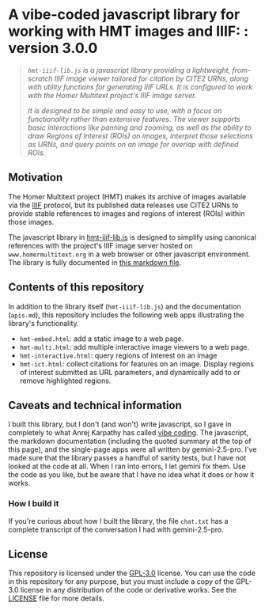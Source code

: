 # A vibe-coded javascript library for working with HMT images and IIIF: : version 3.0.0

> *`hmt-iiif-lib.js` is a javascript library providing a lightweight, from-scratch IIIF image viewer tailored for citation by CITE2 URNs, along with utility functions for generating IIIF URLs. It is configured to work with the Homer Multitext project's IIIF image server.*
>
>*It is designed to be simple and easy to use, with a focus on functionality rather than extensive features. The viewer supports basic interactions like panning and zooming, as well as the ability to draw Regions of Interest (ROIs) on images, interpret those selections as URNs, and query points on an image for overlap with defined ROIs.*


## Motivation

The Homer Multitext project (HMT) makes its archive of images available via the [IIIF](https://iiif.io/) protocol, but its published data releases use CITE2 URNs to provide stable references to images and regions of interest (ROIs) within those images. 

The javascript library in [hmt-iiif-lib.js](./hmt-iiif-lib.js) is designed to simplify using canonical references with the project's IIIF image server hosted on `www.homermultitext.org` in a web browser or other javascript environment. The library is fully documented in [this markdown file](./apis.md).





## Contents of this repository

In addition to the library itself (`hmt-iiif-lib.js`) and the documentation (`apis.md`), this repository includes the following web apps illustrating the library's functionality.

- `hmt-embed.html`: add a static image to a web page.
- `hmt-multi.html`: add multiple interactive image viewers to a web page.
- `hmt-interactive.html`: query regions of interest on an image
- `hmt-ict.html`: collect citations for features on an image. Display regions of interest submitted as URL parameters, and dynamically add to or remove highlighted regions.


## Caveats and technical information

I built this library, but I don't (and won't) write javascript, so I gave in completely to what Anrej Karpathy has called [vibe coding](https://x.com/karpathy/status/1886192184808149383?lang=en). The javascript, the markdown documentation (including the quoted summary at the top of this page), and the single-page apps were all written by gemini-2.5-pro. I've made sure that the library passes a handful of sanity tests, but I have not looked at the code at all. When I ran into errors, I let gemini fix them. Use the code as you like, but be aware that I have no idea what it does or how it works.


### How I build it

If you're curious about how I built the library, the file `chat.txt` has a complete transcript of the conversation I had with gemini-2.5-pro. 

## License

This repository is licensed under the [GPL-3.0](https://www.gnu.org/licenses/gpl-3.0.en.html) license. You can use the code in this repository for any purpose, but you must include a copy of the GPL-3.0 license in any distribution of the code or derivative works. See the [LICENSE](./LICENSE) file for more details.